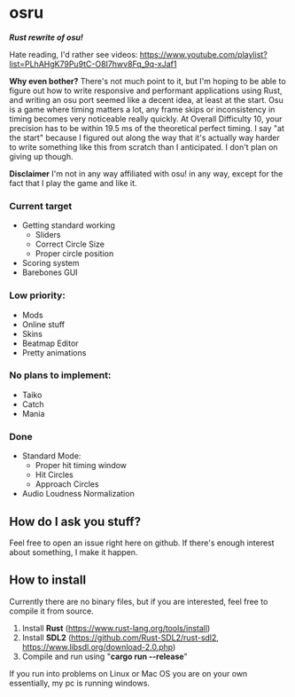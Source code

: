 # osru
***Rust rewrite of osu!***

Hate reading, I'd rather see videos:
https://www.youtube.com/playlist?list=PLhAHgK79Pu9tC-O8I7hwv8Fq_9q-xJaf1

**Why even bother?**
There's not much point to it, but I'm hoping to be able to figure out how to write responsive and performant applications using Rust, and writing an osu port seemed like a decent idea, at least at the start.
Osu is a game where timing matters a lot, any frame skips or inconsistency in timing becomes very noticeable really quickly. At Overall Difficulty 10, your precision has to be within 19.5 ms of the theoretical perfect timing.
I say "at the start" because I figured out along the way that it's actually way harder to write something like this from scratch than I anticipated. I don't plan on giving up though.

**Disclaimer**
I'm not in any way affiliated with osu! in any way, except for the fact that I play the game and like it.

### Current target
* Getting standard working
   * Sliders
   * Correct Circle Size
   * Proper circle position
* Scoring system
* Barebones GUI

### Low priority:
* Mods
* Online stuff
* Skins
* Beatmap Editor
* Pretty animations

### No plans to implement:
* Taiko
* Catch
* Mania

### Done
* Standard Mode:
   * Proper hit timing window
   * Hit Circles
   * Approach Circles
* Audio Loudness Normalization

## How do I ask you stuff?
Feel free to open an issue right here on github.
If there's enough interest about something, I make it happen.

## How to install
Currently there are no binary files, but if you are interested, feel free to compile it from source.
1) Install **Rust** (https://www.rust-lang.org/tools/install)
2) Install **SDL2** (https://github.com/Rust-SDL2/rust-sdl2, https://www.libsdl.org/download-2.0.php)
3) Compile and run using "**cargo run --release**"

If you run into problems on Linux or Mac OS you are on your own essentially, my pc is running windows.
